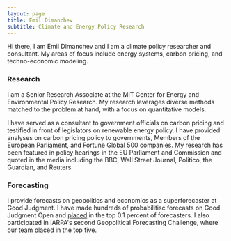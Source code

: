 ```yaml
---
layout: page
title: Emil Dimanchev
subtitle: Climate and Energy Policy Research
---
```


Hi there, I am Emil Dimanchev and I am a climate policy researcher and consultant. My areas of focus include energy systems, carbon pricing, and techno-economic modeling.

### Research
I am a Senior Research Associate at the MIT Center for Energy and Environmental Policy Research. My research leverages diverse methods matched to the problem at hand, with a focus on quantitative models. 

I have served as a consultant to government officials on carbon pricing and testified in front of legislators on renewable energy policy. I have provided analyses on carbon pricing policy to governments, Members of the European Parliament, and Fortune Global 500 companies. My research has been featured in policy hearings in the EU Parliament and Commission and quoted in the media including the BBC, Wall Street Journal, Politico, the Guardian, and Reuters.

### Forecasting
I provide forecasts on geopolitics and economics as a superforecaster at Good Judgment. I have made hundreds of probabilitisc forecasts on Good Judgment Open and [placed](https://www.gjopen.com/memberships/57797/scores) in the top 0.1 percent of forecasters. I also participated in IARPA's second Geopolitical Forecasting Challenge, where our team placed in the top five.
